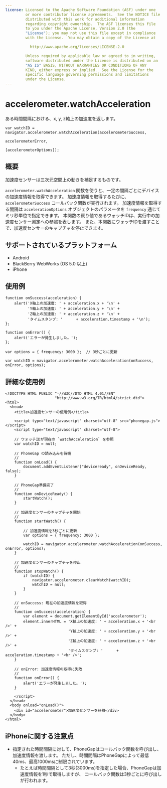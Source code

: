 ```yaml
---
license: Licensed to the Apache Software Foundation (ASF) under one
         or more contributor license agreements.  See the NOTICE file
         distributed with this work for additional information
         regarding copyright ownership.  The ASF licenses this file
         to you under the Apache License, Version 2.0 (the
         "License"); you may not use this file except in compliance
         with the License.  You may obtain a copy of the License at

           http://www.apache.org/licenses/LICENSE-2.0

         Unless required by applicable law or agreed to in writing,
         software distributed under the License is distributed on an
         "AS IS" BASIS, WITHOUT WARRANTIES OR CONDITIONS OF ANY
         KIND, either express or implied.  See the License for the
         specific language governing permissions and limitations
         under the License.
---
```


accelerometer.watchAcceleration
===============================

ある時間間隔における、x, y, z軸上の加速度を返します。

    var watchID = navigator.accelerometer.watchAcceleration(accelerometerSuccess,
                                                           accelerometerError,
                                                           [accelerometerOptions]);
                                                           
概要
-----------

加速度センサーは三次元空間上の動きを補足するものです。

`accelerometer.watchAcceleration` 関数を使うと、一定の間隔ごとにデバイスの加速度情報を取得できます。
加速度情報を取得するたびに、 `accelerometerSuccess` コールバック関数が実行されます。 
加速度情報を取得する間隔は `accelerationOptions` オブジェクトのパラメータを `frequency` 通じてミリ秒単位で指定できます。
本関数の戻り値であるウォッチIDは、実行中の加速度センサー測定への参照を表します。
また、本関数にウォッチIDを渡すことで、加速度センサーのキャプチャを停止できます。

サポートされているプラットフォーム
-------------------

- Android
- BlackBerry WebWorks (OS 5.0 以上)
- iPhone


使用例
-------------

    function onSuccess(acceleration) {
        alert('X軸上の加速度: ' + acceleration.x + '\n' +
              'Y軸上の加速度: ' + acceleration.y + '\n' +
              'Z軸上の加速度: ' + acceleration.z + '\n' +
              'タイムスタンプ: '      + acceleration.timestamp + '\n');
    };

    function onError() {
        alert('エラーが発生しました。');
    };

    var options = { frequency: 3000 };  // 3秒ごとに更新
    
    var watchID = navigator.accelerometer.watchAcceleration(onSuccess, onError, options);

詳細な使用例
------------

    <!DOCTYPE HTML PUBLIC "-//W3C//DTD HTML 4.01//EN"
                          "http://www.w3.org/TR/html4/strict.dtd">
    <html>
      <head>
        <title>加速度センサーの使用例</title>

        <script type="text/javascript" charset="utf-8" src="phonegap.js"></script>
        <script type="text/javascript" charset="utf-8">

        // ウォッチIDが現在の `watchAcceleration` を参照
        var watchID = null;
        
        // PhoneGap の読み込みを待機
        //
        function onLoad() {
            document.addEventListener("deviceready", onDeviceReady, false);
        }

        // PhoneGap準備完了
        //
        function onDeviceReady() {
            startWatch();
        }

        // 加速度センサーのキャプチャを開始
        //
        function startWatch() {
            
            // 加速度情報を3秒ごとに更新
            var options = { frequency: 3000 };
            
            watchID = navigator.accelerometer.watchAcceleration(onSuccess, onError, options);
        }
        
        // 加速度センサーのキャプチャを停止
        //
        function stopWatch() {
            if (watchID) {
                navigator.accelerometer.clearWatch(watchID);
                watchID = null;
            }
        }
        
        // onSuccess: 現在の加速度情報を取得
        //
        function onSuccess(acceleration) {
            var element = document.getElementById('accelerometer');
            element.innerHTML = 'X軸上の加速度: ' + acceleration.x + '<br />' +
                                'Y軸上の加速度: ' + acceleration.y + '<br />' +
                                'Z軸上の加速度: ' + acceleration.z + '<br />' +
                                'タイムスタンプ: '      + acceleration.timestamp + '<br />';
        }

        // onError: 加速度情報の取得に失敗
        //
        function onError() {
            alert('エラーが発生しました。');
        }

        </script>
      </head>
      <body onload="onLoad()">
        <div id="accelerometer">加速度センサーを待機</div>
      </body>
    </html>
    
 iPhoneに関する注意点
-------------

- 指定された時間間隔に対して、PhoneGapはコールバック関数を呼び出し、加速度情報を渡します。
ただし、時間間隔はPhoneGapによって最低40ms、最高1000msに制限されています。
  - たとえば時間間隔として3秒(3000ms)を指定した場合、PhoneGapは加速度情報を1秒で取得しますが、
  コールバック関数は3秒ごとに呼び出しが行われます。
  